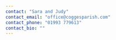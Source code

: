 ```yaml
---
contact: "Sara and Judy"
contact_email: "office@coggesparish.com"
contact_phone: "01993 779613"
contact_bio: ""
---
```

